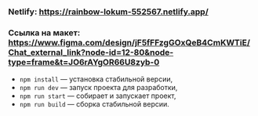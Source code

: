 
### Netlify:  https://rainbow-lokum-552567.netlify.app/ 
### Ссылка на макет: https://www.figma.com/design/jF5fFFzgGOxQeB4CmKWTiE/Chat_external_link?node-id=12-80&node-type=frame&t=JO6rAYgOR66U8zyb-0

- `npm install` — установка стабильной версии,
- `npm run dev` — запуск проекта для разработки,
- `npm run start` — собирает и запускает проект,
- `npm run build` — сборка стабильной версии.


